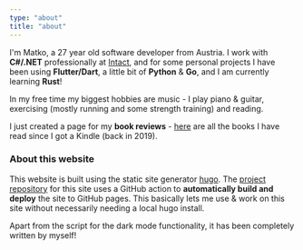 ```yaml
---
type: "about"
title: "about"
---
```


I'm Matko, a 27 year old software developer from Austria. I work with **C#/.NET** professionally at [Intact](https://intact-systems.com/), and for some personal projects I have been using **Flutter/Dart**, a little bit of **Python** & **Go**, and I am currently learning **Rust**!

In my free time my biggest hobbies are music - I play piano & guitar, exercising (mostly running and some strength training) and reading.

I just created a page for my **book reviews** - [here](/reading) are all the books I have read since I got a Kindle (back in 2019).

### About this website 

This website is built using the static site generator [hugo](https://gohugo.io).
The [project repository](https://github.com/matkv/hugo-website) for this site uses a GitHub action to **automatically build and deploy** the site to GitHub pages. This basically lets me use & work on this site without necessarily needing a local hugo install. 

Apart from the script for the dark mode functionality, it has been completely written by myself!